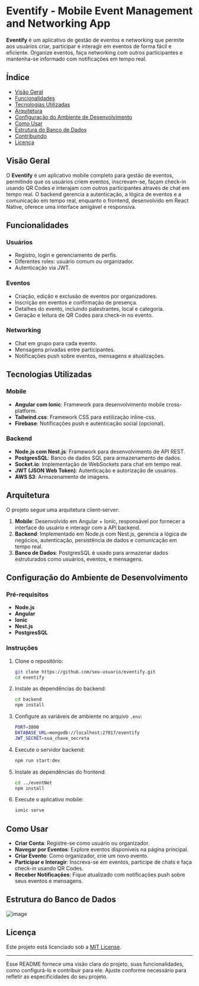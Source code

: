# Eventify - Mobile Event Management and Networking App

**Eventify** é um aplicativo de gestão de eventos e networking que permite aos usuários criar, participar e interagir em eventos de forma fácil e eficiente. Organize eventos, faça networking com outros participantes e mantenha-se informado com notificações em tempo real.

## Índice

- [Visão Geral](#visão-geral)
- [Funcionalidades](#funcionalidades)
- [Tecnologias Utilizadas](#tecnologias-utilizadas)
- [Arquitetura](#arquitetura)
- [Configuração do Ambiente de Desenvolvimento](#configuração-do-ambiente-de-desenvolvimento)
- [Como Usar](#como-usar)
- [Estrutura do Banco de Dados](#estrutura-do-banco-de-dados)
- [Contribuindo](#contribuindo)
- [Licença](#licença)

## Visão Geral

O **Eventify** é um aplicativo mobile completo para gestão de eventos, permitindo que os usuários criem eventos, inscrevam-se, façam check-in usando QR Codes e interajam com outros participantes através de chat em tempo real. O backend gerencia a autenticação, a lógica de eventos e a comunicação em tempo real, enquanto o frontend, desenvolvido em React Native, oferece uma interface amigável e responsiva.

## Funcionalidades

### Usuários
- Registro, login e gerenciamento de perfis.
- Diferentes roles: usuário comum ou organizador.
- Autenticação via JWT.

### Eventos
- Criação, edição e exclusão de eventos por organizadores.
- Inscrição em eventos e confirmação de presença.
- Detalhes do evento, incluindo palestrantes, local e categoria.
- Geração e leitura de QR Codes para check-in no evento.

### Networking
- Chat em grupo para cada evento.
- Mensagens privadas entre participantes.
- Notificações push sobre eventos, mensagens e atualizações.

## Tecnologias Utilizadas

### Mobile
- **Angular com Ionic**: Framework para desenvolvimento mobile cross-platform.
- **Tailwind.css**: Framework CSS para estilização inline-css.
- **Firebase**: Notificações push e autenticação social (opcional).

### Backend
- **Node.js com Nest.js**: Framework para desenvolvimento de API REST.
- **PostgresSQL**: Banco de dados SQL para armazenamento de dados.
- **Socket.io**: Implementação de WebSockets para chat em tempo real.
- **JWT (JSON Web Token)**: Autenticação e autorização de usuários.
- **AWS S3**: Armazenamento de imagens.

## Arquitetura

O projeto segue uma arquitetura client-server:

1. **Mobile**: Desenvolvido em Angular + Ionic, responsável por fornecer a interface do usuário e interagir com a API backend.
2. **Backend**: Implementado em Node.js com Nest.js, gerencia a lógica de negócios, autenticação, persistência de dados e comunicação em tempo real.
3. **Banco de Dados**: PostgresSQL é usado para armazenar dados estruturados como usuários, eventos, e mensagens.




## Configuração do Ambiente de Desenvolvimento

### Pré-requisitos

- **Node.js**
- **Angular**
- **Ionic**
- **Nest.js**
- **PostgresSQL**

### Instruções

1. Clone o repositório:
    ```bash
    git clone https://github.com/seu-usuario/eventify.git
    cd eventify
    ```

2. Instale as dependências do backend:
    ```bash
    cd backend
    npm install
    ```

3. Configure as variáveis de ambiente no arquivo `.env`:
    ```bash
    PORT=3000
    DATABASE_URL=mongodb://localhost:27017/eventify
    JWT_SECRET=sua_chave_secreta
    ```

4. Execute o servidor backend:
    ```bash
    npm run start:dev
    ```

5. Instale as dependências do frontend:
    ```bash
    cd ../eventNet
    npm install
    ```

6. Execute o aplicativo mobile:
    ```bash
    ionic serve
    ```

## Como Usar

- **Criar Conta**: Registre-se como usuário ou organizador.
- **Navegar por Eventos**: Explore eventos disponíveis na página principal.
- **Criar Evento**: Como organizador, crie um novo evento.
- **Participar e Interagir**: Inscreva-se em eventos, participe de chats e faça check-in usando QR Codes.
- **Receber Notificações**: Fique atualizado com notificações push sobre seus eventos e mensagens.

## Estrutura do Banco de Dados

![image](https://github.com/user-attachments/assets/4065d223-ef36-4573-87f3-f764138d6cdd)

## Licença

Este projeto está licenciado sob a [MIT License](LICENSE).

---

Esse README fornece uma visão clara do projeto, suas funcionalidades, como configurá-lo e contribuir para ele. Ajuste conforme necessário para refletir as especificidades do seu projeto.
